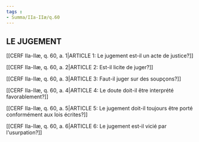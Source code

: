 ```yaml
---
tags : 
- Summa/IIa-IIæ/q.60
---
```


## LE JUGEMENT

[[CERF IIa-IIæ, q. 60, a. 1|ARTICLE 1: Le jugement est-il un acte de justice?]]

[[CERF IIa-IIæ, q. 60, a. 2|ARTICLE 2: Est-il licite de juger?]]

[[CERF IIa-IIæ, q. 60, a. 3|ARTICLE 3: Faut-il juger sur des soupçons?]]

[[CERF IIa-IIæ, q. 60, a. 4|ARTICLE 4: Le doute doit-il être interprété favorablement?]]

[[CERF IIa-IIæ, q. 60, a. 5|ARTICLE 5: Le jugement doit-il toujours être porté conformément aux lois écrites?]]

[[CERF IIa-IIæ, q. 60, a. 6|ARTICLE 6: Le jugement est-il vicié par l'usurpation?]]

